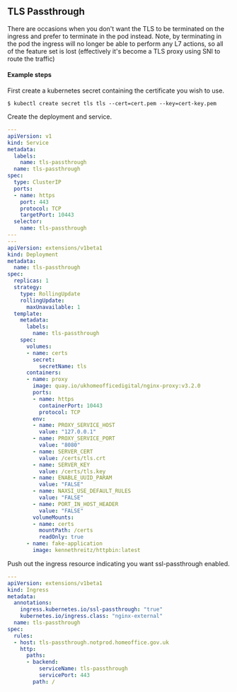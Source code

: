 ## TLS Passthrough

There are occasions when you don't want the TLS to be terminated on the ingress and prefer to terminate in the pod instead. Note, by terminating in the pod the ingress will no longer be able to perform any L7 actions, so all of the feature set is lost (effectively it's become a TLS proxy using SNI to route the traffic)

#### **Example steps**

First create a kubernetes secret containing the certificate you wish to use.

```shell
$ kubectl create secret tls tls --cert=cert.pem --key=cert-key.pem
```

Create the deployment and service.

```YAML
---
apiVersion: v1
kind: Service
metadata:
  labels:
    name: tls-passthrough
  name: tls-passthrough
spec:
  type: ClusterIP
  ports:
  - name: https
    port: 443
    protocol: TCP
    targetPort: 10443
  selector:
    name: tls-passthrough
---
---
apiVersion: extensions/v1beta1
kind: Deployment
metadata:
  name: tls-passthrough
spec:
  replicas: 1
  strategy:
    type: RollingUpdate
    rollingUpdate:
      maxUnavailable: 1
  template:
    metadata:
      labels:
        name: tls-passthrough
    spec:
      volumes:
      - name: certs
        secret:
          secretName: tls
      containers:
      - name: proxy
        image: quay.io/ukhomeofficedigital/nginx-proxy:v3.2.0
        ports:
        - name: https
          containerPort: 10443
          protocol: TCP
        env:
        - name: PROXY_SERVICE_HOST
          value: "127.0.0.1"
        - name: PROXY_SERVICE_PORT
          value: "8080"
        - name: SERVER_CERT
          value: /certs/tls.crt
        - name: SERVER_KEY
          value: /certs/tls.key
        - name: ENABLE_UUID_PARAM
          value: "FALSE"
        - name: NAXSI_USE_DEFAULT_RULES
          value: "FALSE"
        - name: PORT_IN_HOST_HEADER
          value: "FALSE"
        volumeMounts:
        - name: certs
          mountPath: /certs
          readOnly: true
      - name: fake-application
        image: kennethreitz/httpbin:latest
```

Push out the ingress resource indicating you want ssl-passthrough enabled.

```YAML
---
apiVersion: extensions/v1beta1
kind: Ingress
metadata:
  annotations:
    ingress.kubernetes.io/ssl-passthrough: "true"
    kubernetes.io/ingress.class: "nginx-external"
  name: tls-passthrough
spec:
  rules:
  - host: tls-passthrough.notprod.homeoffice.gov.uk
    http:
      paths:
      - backend:
          serviceName: tls-passthrough
          servicePort: 443
        path: /
```
